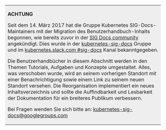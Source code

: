 ---
---

<table style="background-color:#eeeeee">
<tr>
  <td>
  <p><b>ACHTUNG</b></p>
  <p>Seit dem 14. März 2017 hat die Gruppe Kubernetes SIG-Docs-Maintainers mit der Migration des Benutzerhandbuch-Inhalts begonnen, wie bereits zuvor in der <a href="https://git.k8s.io/community/sig-docs">SIG Docs community</a> angekündigt. Dies wurde in der <a href="https://groups.google.com/forum/#!forum/kubernetes-sig-docs">kubernetes-sig-docs</a> Gruppe und im <a href="https://kubernetes.slack.com/messages/sig-docs/">kubernetes.slack.com #sig-docs</a> Kanal bekanntgegeben.</p>
  <p>Die Benutzerhandbücher in diesem Abschnitt werden in den Themen Tutorials, Aufgaben und Konzepte umgestaltet. Alles, was verschoben wurde, wird an seinem vorherigen Standort mit einer Benachrichtigung sowie einem Link zu seinem neuen Standort versehen. Die Reorganisation implementiert ein neues Inhaltsverzeichnis und sollte die Auffindbarkeit und Lesbarkeit der Dokumentation für ein breiteres Publikum verbessern.</p>
  <p>Bei Fragen wenden Sie sich bitte an: <a href="mailto:kubernetes-sig-docs@googlegroups.com">kubernetes-sig-docs@googlegroups.com</a></p>
  </td>
</tr>
</table>
